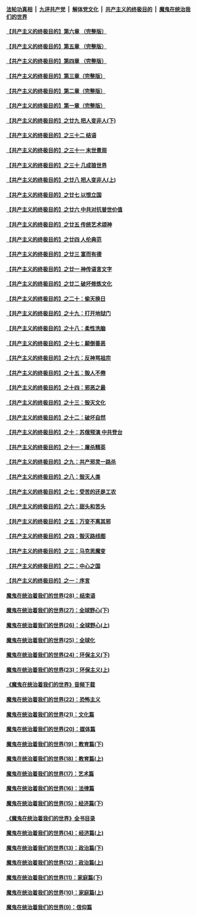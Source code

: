 ####  [法轮功真相](../../../../basic/blob/master/README.md?t=06191431) &nbsp;|&nbsp; [九评共产党](../../../../9ping.md/blob/master/README.md?t=06191431) &nbsp;|&nbsp; [解体党文化](../../../../jtdwh.md/blob/master/README.md?t=06191431)  &nbsp;|&nbsp; [共产主义的终极目的](../../../../gczydzjmd.md/blob/master/README.md?t=06191431) &nbsp;|&nbsp; [魔鬼在统治我们的世界](../../../../mgztzwmdsj.md/blob/master/README.md?t=06191431) 

#### [【共产主义的终极目的】第六章 （完整版）](../pages/nsc422/n11428913.md?t=06191431) 

#### [【共产主义的终极目的】第五章 （完整版）](../pages/nsc422/n11428912.md?t=06191431) 

#### [【共产主义的终极目的】第四章 （完整版）](../pages/nsc422/n11428907.md?t=06191431) 

#### [【共产主义的终极目的】第三章（完整版）](../pages/nsc422/n11428848.md?t=06191431) 

#### [【共产主义的终极目的】第二章（完整版）](../pages/nsc422/n11428831.md?t=06191431) 

#### [【共产主义的终极目的】第一章（完整版）](../pages/nsc422/n11417651.md?t=06191431) 

#### [【共产主义的终极目的】之廿九 把人变非人(下)](../pages/nsc422/n11344140.md?t=06191431) 

#### [【共产主义的终极目的】之三十二 结语](../pages/nsc422/n11360535.md?t=06191431) 

#### [【共产主义的终极目的】之三十一 末世景观](../pages/nsc422/n11351129.md?t=06191431) 

#### [【共产主义的终极目的】之三十 几成狼世界](../pages/nsc422/n11348280.md?t=06191431) 

#### [【共产主义的终极目的】之廿八 把人变非人(上)](../pages/nsc422/n11340492.md?t=06191431) 

#### [【共产主义的终极目的】之廿七 以恨立国](../pages/nsc422/n11336944.md?t=06191431) 

#### [【共产主义的终极目的】之廿六 中共对抗普世价值](../pages/nsc422/n11324785.md?t=06191431) 

#### [【共产主义的终极目的】之廿五 传统艺术颂神](../pages/nsc422/n11296396.md?t=06191431) 

#### [【共产主义的终极目的】之廿四 人伦典范](../pages/nsc422/n11296397.md?t=06191431) 

#### [【共产主义的终极目的】之廿三 富而有德](../pages/nsc422/n11283598.md?t=06191431) 

#### [【共产主义的终极目的】之廿一 神传语言文字](../pages/nsc422/n11263265.md?t=06191431) 

#### [【共产主义的终极目的】之廿二 破坏修炼文化](../pages/nsc422/n11245728.md?t=06191431) 

#### [【共产主义的终极目的】之二十：偷天换日](../pages/nsc422/n11238846.md?t=06191431) 

#### [【共产主义的终极目的】之十九：打开地狱门](../pages/nsc422/n11206376.md?t=06191431) 

#### [【共产主义的终极目的】之十八：柔性洗脑](../pages/nsc422/n11199994.md?t=06191431) 

#### [【共产主义的终极目的】之十七：颠倒善恶](../pages/nsc422/n11179782.md?t=06191431) 

#### [【共产主义的终极目的】之十六：反神骂祖宗](../pages/nsc422/n11166798.md?t=06191431) 

#### [【共产主义的终极目的】之十五：毁人不倦](../pages/nsc422/n11166792.md?t=06191431) 

#### [【共产主义的终极目的】之十四：邪恶之最](../pages/nsc422/n11150249.md?t=06191431) 

#### [【共产主义的终极目的】之十三：毁灭文化](../pages/nsc422/n11135227.md?t=06191431) 

#### [【共产主义的终极目的】之十二：破坏自然](../pages/nsc422/n11135214.md?t=06191431) 

#### [【共产主义的终极目的】之十：苏俄预演 中共登台](../pages/nsc422/n11118424.md?t=06191431) 

#### [【共产主义的终极目的】之十一：屠杀精英](../pages/nsc422/n11118442.md?t=06191431) 

#### [【共产主义的终极目的】之九：共产邪灵一路杀](../pages/nsc422/n11114139.md?t=06191431) 

#### [【共产主义的终极目的】之八：毁灭人类](../pages/nsc422/n11108503.md?t=06191431) 

#### [【共产主义的终极目的】之七：受苦的还是工农](../pages/nsc422/n11101809.md?t=06191431) 

#### [【共产主义的终极目的】之六：甜头和苦头](../pages/nsc422/n11096971.md?t=06191431) 

#### [【共产主义的终极目的】之五：万变不离其邪](../pages/nsc422/n11091285.md?t=06191431) 

#### [【共产主义的终极目的】之四：毁灭路线图](../pages/nsc422/n11086284.md?t=06191431) 

#### [【共产主义的终极目的】之三：马克思魔变](../pages/nsc422/n11061941.md?t=06191431) 

#### [【共产主义的终极目的】之二：中心之国](../pages/nsc422/n11047728.md?t=06191431) 

#### [【共产主义的终极目的】之一：序言](../pages/nsc422/n11086077.md?t=06191431) 

#### [魔鬼在统治着我们的世界(28)：结束语](../pages/nsc422/n10936246.md?t=06191431) 

#### [魔鬼在统治着我们的世界(27)：全球野心(下)](../pages/nsc422/n10928319.md?t=06191431) 

#### [魔鬼在统治着我们的世界(26)：全球野心(上)](../pages/nsc422/n10900318.md?t=06191431) 

#### [魔鬼在统治着我们的世界(25)：全球化](../pages/nsc422/n10788205.md?t=06191431) 

#### [魔鬼在统治着我们的世界(24)：环保主义(下)](../pages/nsc422/n10695307.md?t=06191431) 

#### [魔鬼在统治着我们的世界(23)：环保主义(上)](../pages/nsc422/n10688613.md?t=06191431) 

#### [《魔鬼在统治着我们的世界》音频下载](../pages/nsc422/n10635553.md?t=06191431) 

#### [魔鬼在统治着我们的世界(22)：恐怖主义](../pages/nsc422/n10614727.md?t=06191431) 

#### [魔鬼在统治着我们的世界(21)：文化篇](../pages/nsc422/n10597706.md?t=06191431) 

#### [魔鬼在统治着我们的世界(20)：媒体篇](../pages/nsc422/n10586579.md?t=06191431) 

#### [魔鬼在统治着我们的世界(19)：教育篇(下)](../pages/nsc422/n10564808.md?t=06191431) 

#### [魔鬼在统治着我们的世界(18)：教育篇(上)](../pages/nsc422/n10526970.md?t=06191431) 

#### [魔鬼在统治着我们的世界(17)：艺术篇](../pages/nsc422/n10499093.md?t=06191431) 

#### [魔鬼在统治着我们的世界(16)：法律篇](../pages/nsc422/n10485969.md?t=06191431) 

#### [魔鬼在统治着我们的世界(15)：经济篇(下)](../pages/nsc422/n10469975.md?t=06191431) 

#### [《魔鬼在统治着我们的世界》全书目录](../pages/nsc422/n10464261.md?t=06191431) 

#### [魔鬼在统治着我们的世界(14)：经济篇(上)](../pages/nsc422/n10457370.md?t=06191431) 

#### [魔鬼在统治着我们的世界(13)：政治篇(下)](../pages/nsc422/n10448270.md?t=06191431) 

#### [魔鬼在统治着我们的世界(12)：政治篇(上)](../pages/nsc422/n10444576.md?t=06191431) 

#### [魔鬼在统治着我们的世界(11)：家庭篇(下)](../pages/nsc422/n10440961.md?t=06191431) 

#### [魔鬼在统治着我们的世界(10)：家庭篇(上)](../pages/nsc422/n10435448.md?t=06191431) 

#### [魔鬼在统治着我们的世界(9)：信仰篇](../pages/nsc422/n10432159.md?t=06191431) 

